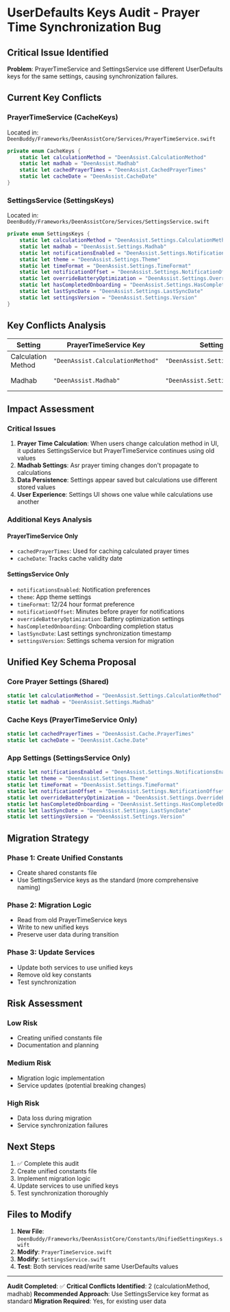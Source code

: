 # UserDefaults Keys Audit - Prayer Time Synchronization Bug

## Critical Issue Identified

**Problem**: PrayerTimeService and SettingsService use different UserDefaults keys for the same settings, causing synchronization failures.

## Current Key Conflicts

### PrayerTimeService (CacheKeys)
Located in: `DeenBuddy/Frameworks/DeenAssistCore/Services/PrayerTimeService.swift`

```swift
private enum CacheKeys {
    static let calculationMethod = "DeenAssist.CalculationMethod"
    static let madhab = "DeenAssist.Madhab"
    static let cachedPrayerTimes = "DeenAssist.CachedPrayerTimes"
    static let cacheDate = "DeenAssist.CacheDate"
}
```

### SettingsService (SettingsKeys)
Located in: `DeenBuddy/Frameworks/DeenAssistCore/Services/SettingsService.swift`

```swift
private enum SettingsKeys {
    static let calculationMethod = "DeenAssist.Settings.CalculationMethod"
    static let madhab = "DeenAssist.Settings.Madhab"
    static let notificationsEnabled = "DeenAssist.Settings.NotificationsEnabled"
    static let theme = "DeenAssist.Settings.Theme"
    static let timeFormat = "DeenAssist.Settings.TimeFormat"
    static let notificationOffset = "DeenAssist.Settings.NotificationOffset"
    static let overrideBatteryOptimization = "DeenAssist.Settings.OverrideBatteryOptimization"
    static let hasCompletedOnboarding = "DeenAssist.Settings.HasCompletedOnboarding"
    static let lastSyncDate = "DeenAssist.Settings.LastSyncDate"
    static let settingsVersion = "DeenAssist.Settings.Version"
}
```

## Key Conflicts Analysis

| Setting | PrayerTimeService Key | SettingsService Key | Conflict |
|---------|----------------------|---------------------|----------|
| Calculation Method | `"DeenAssist.CalculationMethod"` | `"DeenAssist.Settings.CalculationMethod"` | ❌ **CRITICAL** |
| Madhab | `"DeenAssist.Madhab"` | `"DeenAssist.Settings.Madhab"` | ❌ **CRITICAL** |

## Impact Assessment

### Critical Issues
1. **Prayer Time Calculation**: When users change calculation method in UI, it updates SettingsService but PrayerTimeService continues using old values
2. **Madhab Settings**: Asr prayer timing changes don't propagate to calculations
3. **Data Persistence**: Settings appear saved but calculations use different stored values
4. **User Experience**: Settings UI shows one value while calculations use another

### Additional Keys Analysis

#### PrayerTimeService Only
- `cachedPrayerTimes`: Used for caching calculated prayer times
- `cacheDate`: Tracks cache validity date

#### SettingsService Only
- `notificationsEnabled`: Notification preferences
- `theme`: App theme settings
- `timeFormat`: 12/24 hour format preference
- `notificationOffset`: Minutes before prayer for notifications
- `overrideBatteryOptimization`: Battery optimization settings
- `hasCompletedOnboarding`: Onboarding completion status
- `lastSyncDate`: Last settings synchronization timestamp
- `settingsVersion`: Settings schema version for migration

## Unified Key Schema Proposal

### Core Prayer Settings (Shared)
```swift
static let calculationMethod = "DeenAssist.Settings.CalculationMethod"
static let madhab = "DeenAssist.Settings.Madhab"
```

### Cache Keys (PrayerTimeService Only)
```swift
static let cachedPrayerTimes = "DeenAssist.Cache.PrayerTimes"
static let cacheDate = "DeenAssist.Cache.Date"
```

### App Settings (SettingsService Only)
```swift
static let notificationsEnabled = "DeenAssist.Settings.NotificationsEnabled"
static let theme = "DeenAssist.Settings.Theme"
static let timeFormat = "DeenAssist.Settings.TimeFormat"
static let notificationOffset = "DeenAssist.Settings.NotificationOffset"
static let overrideBatteryOptimization = "DeenAssist.Settings.OverrideBatteryOptimization"
static let hasCompletedOnboarding = "DeenAssist.Settings.HasCompletedOnboarding"
static let lastSyncDate = "DeenAssist.Settings.LastSyncDate"
static let settingsVersion = "DeenAssist.Settings.Version"
```

## Migration Strategy

### Phase 1: Create Unified Constants
- Create shared constants file
- Use SettingsService keys as the standard (more comprehensive naming)

### Phase 2: Migration Logic
- Read from old PrayerTimeService keys
- Write to new unified keys
- Preserve user data during transition

### Phase 3: Update Services
- Update both services to use unified keys
- Remove old key constants
- Test synchronization

## Risk Assessment

### Low Risk
- Creating unified constants file
- Documentation and planning

### Medium Risk
- Migration logic implementation
- Service updates (potential breaking changes)

### High Risk
- Data loss during migration
- Service synchronization failures

## Next Steps

1. ✅ Complete this audit
2. Create unified constants file
3. Implement migration logic
4. Update services to use unified keys
5. Test synchronization thoroughly

## Files to Modify

1. **New File**: `DeenBuddy/Frameworks/DeenAssistCore/Constants/UnifiedSettingsKeys.swift`
2. **Modify**: `PrayerTimeService.swift`
3. **Modify**: `SettingsService.swift`
4. **Test**: Both services read/write same UserDefaults values

---

**Audit Completed**: ✅
**Critical Conflicts Identified**: 2 (calculationMethod, madhab)
**Recommended Approach**: Use SettingsService key format as standard
**Migration Required**: Yes, for existing user data
